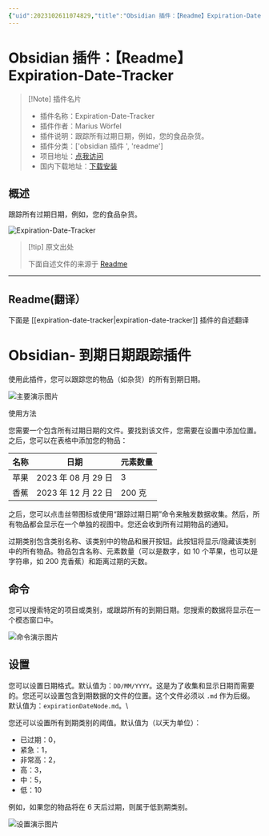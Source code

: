 ```yaml
---
{"uid":2023102611074829,"title":"Obsidian 插件：【Readme】Expiration-Date-Tracker","tags":["obsidian插件","readme"],"description":"跟踪所有过期日期，例如，您的食品杂货。","author":"AI","type":"readme","draft":false,"editable":false,"modified":20230101000000,"dg-publish":true,"permalink":"/lake-of-knowledge/10-obsidian/obsidian/readme/expiration-date-tracker-readme/","dgPassFrontmatter":true}
---
```



# Obsidian 插件：【Readme】Expiration-Date-Tracker

> [!Note] 插件名片
> - 插件名称：Expiration-Date-Tracker
> - 插件作者：Marius Wörfel
> - 插件说明：跟踪所有过期日期，例如，您的食品杂货。
> - 插件分类：['obsidian 插件 ', 'readme']
> - 项目地址：[点我访问](https://github.com/Raboro/obsidian-expiration-date-tracker-plugin)
> - 国内下载地址：[下载安装](https://pkmer.cn/products/plugin/pluginMarket/?expiration-date-tracker)

## 概述

跟踪所有过期日期，例如，您的食品杂货。

![Expiration-Date-Tracker](https://cdn.pkmer.cn/covers/expiration-date-tracker.png!pkmer)

> [!tip] 原文出处
>
>下面自述文件的来源于 [Readme](https://ghproxy.net/https://raw.githubusercontent.com/Raboro/obsidian-expiration-date-tracker-plugin/main/README.md)
>

---

## Readme(翻译）

下面是 [[expiration-date-tracker\|expiration-date-tracker]] 插件的自述翻译

# Obsidian- 到期日期跟踪插件

使用此插件，您可以跟踪您的物品（如杂货）的所有到期日期。

![主要演示图片](assets/MainDemo.png)

使用方法

您需要一个包含所有过期日期的文件。要找到该文件，您需要在设置中添加位置。之后，您可以在表格中添加您的物品：

| 名称 | 日期 | 元素数量 |
| --- | --- | --- |
| 苹果 | 2023 年 08 月 29 日 | 3 |
| 香蕉 | 2023 年 12 月 22 日 | 200 克 |

之后，您可以点击丝带图标或使用“跟踪过期日期”命令来触发数据收集。然后，所有物品都会显示在一个单独的视图中。您还会收到所有过期物品的通知。

过期类别包含类别名称、该类别中的物品和展开按钮。此按钮将显示/隐藏该类别中的所有物品。物品包含名称、元素数量（可以是数字，如 10 个苹果，也可以是字符串，如 200 克香蕉）和距离过期的天数。

## 命令

您可以搜索特定的项目或类别，或跟踪所有的到期日期。您搜索的数据将显示在一个模态窗口中。

![命令演示图片](assets/CommandsDemo.png)

## 设置

您可以设置日期格式。默认值为：``DD/MM/YYYY``。这是为了收集和显示日期而需要的。您还可以设置包含到期数据的文件的位置。这个文件必须以 `.md` 作为后缀。默认值为：`expirationDateNode.md`。\

您还可以设置所有到期类别的阈值。默认值为（以天为单位）：

- 已过期：0，
- 紧急：1，
- 非常高：2，
- 高：3，
- 中：5，
- 低：10

例如，如果您的物品将在 6 天后过期，则属于低到期类别。

![设置演示图片](assets/SettingsDemo.png)

